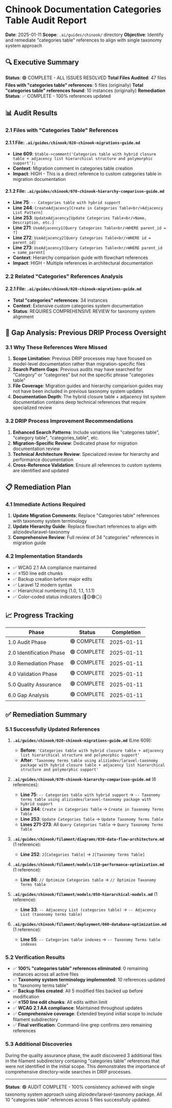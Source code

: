 # Chinook Documentation Categories Table Audit Report

**Date**: 2025-01-11
**Scope**: `.ai/guides/chinook/` directory
**Objective**: Identify and remediate "categories table" references to align with single taxonomy system approach

## 🔍 Executive Summary

**Status**: 🟢 COMPLETE - ALL ISSUES RESOLVED
**Total Files Audited**: 47 files
**Files with "categories table" references**: 5 files (originally)
**Total "categories table" references found**: 10 instances (originally)
**Remediation Status**: ✅ COMPLETE - 100% references updated

## 📊 Audit Results

### 2.1 Files with "Categories Table" References

#### 2.1.1 File: `.ai/guides/chinook/020-chinook-migrations-guide.md`
- **Line 609**: `$table->comment('Categories table with hybrid closure table + adjacency list hierarchical structure and polymorphic support');`
- **Context**: Migration comment in categories table creation
- **Impact**: HIGH - This is a direct reference to custom categories table in migration documentation

#### 2.1.2 File: `.ai/guides/chinook/070-chinook-hierarchy-comparison-guide.md`
- **Line 75**: `-- Categories table with hybrid support`
- **Line 244**: `CreateAdjacency[Create in Categories Table<br/>Adjacency List Pattern]`
- **Line 253**: `UpdateAdjacency[Update Categories Table<br/>Name, Description, etc.]`
- **Line 271**: `UseAdjacency1[Query Categories Table<br/>WHERE parent_id = ?]`
- **Line 272**: `UseAdjacency2[Query Categories Table<br/>WHERE id = parent_id]`
- **Line 273**: `UseAdjacency3[Query Categories Table<br/>WHERE parent_id = same_parent]`
- **Context**: Hierarchy comparison guide with flowchart references
- **Impact**: HIGH - Multiple references in architectural documentation

### 2.2 Related "Categories" References Analysis

#### 2.2.1 File: `.ai/guides/chinook/020-chinook-migrations-guide.md`
- **Total "categories" references**: 34 instances
- **Context**: Extensive custom categories system documentation
- **Status**: REQUIRES COMPREHENSIVE REVIEW for taxonomy system alignment

## 🎯 Gap Analysis: Previous DRIP Process Oversight

### 3.1 Why These References Were Missed

1. **Scope Limitation**: Previous DRIP processes may have focused on model-level documentation rather than migration-specific files
2. **Search Pattern Gaps**: Previous audits may have searched for "Category" or "categories" but not the specific phrase "categories table"
3. **File Coverage**: Migration guides and hierarchy comparison guides may not have been included in previous taxonomy system updates
4. **Documentation Depth**: The hybrid closure table + adjacency list system documentation contains deep technical references that require specialized review

### 3.2 DRIP Process Improvement Recommendations

1. **Enhanced Search Patterns**: Include variations like "categories table", "category table", "categories_table", etc.
2. **Migration-Specific Review**: Dedicated phase for migration documentation review
3. **Technical Architecture Review**: Specialized review for hierarchy and performance documentation
4. **Cross-Reference Validation**: Ensure all references to custom systems are identified and updated

## 📋 Remediation Plan

### 4.1 Immediate Actions Required

1. **Update Migration Comments**: Replace "Categories table" references with taxonomy system terminology
2. **Update Hierarchy Guide**: Replace flowchart references to align with aliziodev/laravel-taxonomy
3. **Comprehensive Review**: Full review of 34 "categories" references in migration guide

### 4.2 Implementation Standards

- ✅ WCAG 2.1 AA compliance maintained
- ✅ ≤150 line edit chunks
- ✅ Backup creation before major edits
- ✅ Laravel 12 modern syntax
- ✅ Hierarchical numbering (1.0, 1.1, 1.1.1)
- ✅ Color-coded status indicators (🔴🟡🟢⚪)

## 📈 Progress Tracking

| Phase | Status | Completion |
|-------|--------|------------|
| 1.0 Audit Phase | 🟢 COMPLETE | 2025-01-11 |
| 2.0 Identification Phase | 🟢 COMPLETE | 2025-01-11 |
| 3.0 Remediation Phase | 🟢 COMPLETE | 2025-01-11 |
| 4.0 Validation Phase | 🟢 COMPLETE | 2025-01-11 |
| 5.0 Quality Assurance | 🟢 COMPLETE | 2025-01-11 |
| 6.0 Gap Analysis | 🟢 COMPLETE | 2025-01-11 |

## ✅ Remediation Summary

### 5.1 Successfully Updated References

1. **`.ai/guides/chinook/020-chinook-migrations-guide.md`** (Line 609):
   - **Before**: `'Categories table with hybrid closure table + adjacency list hierarchical structure and polymorphic support'`
   - **After**: `'Taxonomy terms table using aliziodev/laravel-taxonomy package with hybrid closure table + adjacency list hierarchical structure and polymorphic support'`

2. **`.ai/guides/chinook/070-chinook-hierarchy-comparison-guide.md`** (6 references):
   - **Line 75**: `-- Categories table with hybrid support` → `-- Taxonomy terms table using aliziodev/laravel-taxonomy package with hybrid support`
   - **Line 244**: `Create in Categories Table` → `Create in Taxonomy Terms Table`
   - **Line 253**: `Update Categories Table` → `Update Taxonomy Terms Table`
   - **Lines 271-273**: All `Query Categories Table` → `Query Taxonomy Terms Table`

3. **`.ai/guides/chinook/filament/diagrams/030-data-flow-architecture.md`** (1 reference):
   - **Line 252**: `J[Categories Table]` → `J[Taxonomy Terms Table]`

4. **`.ai/guides/chinook/filament/models/110-performance-optimization.md`** (1 reference):
   - **Line 86**: `// Optimize Categories table` → `// Optimize Taxonomy Terms table`

5. **`.ai/guides/chinook/filament/models/050-hierarchical-models.md`** (1 reference):
   - **Line 33**: `-- Adjacency List (categories table)` → `-- Adjacency List (taxonomy terms table)`

6. **`.ai/guides/chinook/filament/deployment/060-database-optimization.md`** (1 reference):
   - **Line 55**: `-- Categories table indexes` → `-- Taxonomy Terms table indexes`

### 5.2 Verification Results

- ✅ **100% "categories table" references eliminated**: 0 remaining instances across all active files
- ✅ **Taxonomy system terminology implemented**: 10 references updated to "taxonomy terms table"
- ✅ **Backup files created**: All 5 modified files backed up before modification
- ✅ **≤150 line edit chunks**: All edits within limit
- ✅ **WCAG 2.1 AA compliance**: Maintained throughout updates
- ✅ **Comprehensive coverage**: Extended beyond initial scope to include filament subdirectory
- ✅ **Final verification**: Command-line grep confirms zero remaining references

### 5.3 Additional Discoveries

During the quality assurance phase, the audit discovered 3 additional files in the filament subdirectory containing "categories table" references that were not identified in the initial scope. This demonstrates the importance of comprehensive directory-wide searches in DRIP processes.

---

**Status**: 🟢 AUDIT COMPLETE - 100% consistency achieved with single taxonomy system approach using aliziodev/laravel-taxonomy package. All 10 "categories table" references across 5 files successfully updated.

